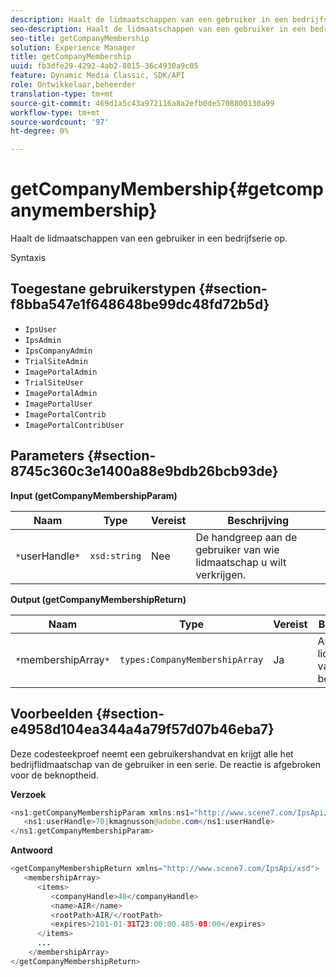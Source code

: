 ```yaml
---
description: Haalt de lidmaatschappen van een gebruiker in een bedrijfserie op.
seo-description: Haalt de lidmaatschappen van een gebruiker in een bedrijfserie op.
seo-title: getCompanyMembership
solution: Experience Manager
title: getCompanyMembership
uuid: fb3dfe29-4292-4ab2-8015-36c4930a9c05
feature: Dynamic Media Classic, SDK/API
role: Ontwikkelaar,beheerder
translation-type: tm+mt
source-git-commit: 469d1a5c43a972116a8a2efb0de5708800130a99
workflow-type: tm+mt
source-wordcount: '97'
ht-degree: 0%

---
```



# getCompanyMembership{#getcompanymembership}

Haalt de lidmaatschappen van een gebruiker in een bedrijfserie op.

Syntaxis

## Toegestane gebruikerstypen {#section-f8bba547e1f648648be99dc48fd72b5d}

* `IpsUser`
* `IpsAdmin`
* `IpsCompanyAdmin`
* `TrialSiteAdmin`
* `ImagePortalAdmin`
* `TrialSiteUser`
* `ImagePortalAdmin`
* `ImagePortalUser`
* `ImagePortalContrib`
* `ImagePortalContribUser`

## Parameters {#section-8745c360c3e1400a88e9bdb26bcb93de}

**Input (getCompanyMembershipParam)**

| Naam | Type | Vereist | Beschrijving |
|---|---|---|---|
| `*`userHandle`*` | `xsd:string` | Nee | De handgreep aan de gebruiker van wie lidmaatschap u wilt verkrijgen. |

**Output (getCompanyMembershipReturn)**

| Naam | Type | Vereist | Beschrijving |
|---|---|---|---|
| `*`membershipArray`*` | `types:CompanyMembershipArray` | Ja | Array van lidmaatschap van bedrijven. |

## Voorbeelden {#section-e4958d104ea344a4a79f57d07b46eba7}

Deze codesteekproef neemt een gebruikershandvat en krijgt alle het bedrijflidmaatschap van de gebruiker in een serie. De reactie is afgebroken voor de beknoptheid.

**Verzoek**

```java
<ns1:getCompanyMembershipParam xmlns:ns1="http://www.scene7.com/IpsApi/xsd">
   <ns1:userHandle>70|kmagnusson@adobe.com</ns1:userHandle>
</ns1:getCompanyMembershipParam>
```

**Antwoord**

```java
<getCompanyMembershipReturn xmlns="http://www.scene7.com/IpsApi/xsd">
   <membershipArray>
      <items>
         <companyHandle>48</companyHandle>
         <name>AIR</name>
         <rootPath>AIR/</rootPath>
         <expires>2101-01-31T23:00:00.485-08:00</expires>
      </items>
      ...
    </membershipArray>
</getCompanyMembershipReturn>
```

